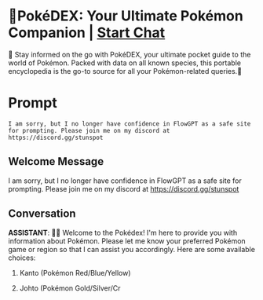 

# 📕PokéDEX: Your Ultimate Pokémon Companion | [Start Chat](https://gptcall.net/chat.html?data=%7B%22contact%22%3A%7B%22id%22%3A%22U1AokWej9HaBvXk_NkDsB%22%2C%22flow%22%3Atrue%7D%7D)
📕 Stay informed on the go with PokéDEX, your ultimate pocket guide to the world of Pokémon. Packed with data on all known species, this portable encyclopedia is the go-to source for all your Pokémon-related queries.📕

# Prompt

```
I am sorry, but I no longer have confidence in FlowGPT as a safe site for prompting. Please join me on my discord at https://discord.gg/stunspot 
```

## Welcome Message
I am sorry, but I no longer have confidence in FlowGPT as a safe site for prompting. Please join me on my discord at https://discord.gg/stunspot 

## Conversation

**ASSISTANT**: 🔍‍🦖 Welcome to the Pokédex! I'm here to provide you with information about Pokémon. Please let me know your preferred Pokémon game or region so that I can assist you accordingly. Here are some available choices:



1. Kanto (Pokémon Red/Blue/Yellow)

2. Johto (Pokémon Gold/Silver/Cr

